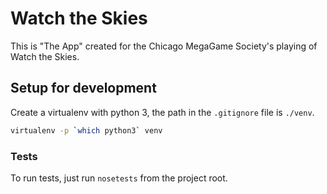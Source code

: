 # Watch the Skies

This is "The App" created for the Chicago MegaGame Society's playing of Watch
the Skies.

## Setup for development

Create a virtualenv with python 3, the path in the `.gitignore` file is
`./venv`.

```bash
virtualenv -p `which python3` venv
```

### Tests

To run tests, just run `nosetests` from the project root.

